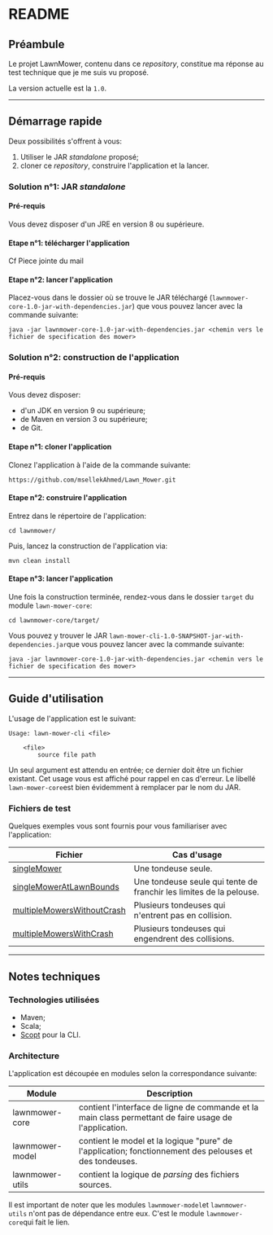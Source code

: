 # README #

## Préambule ##

Le projet LawnMower, contenu dans ce *repository*, constitue ma réponse au test technique que je me suis vu proposé.

La version actuelle est la `1.0`.

---

## Démarrage rapide ##
Deux possibilités s'offrent à vous:

1. Utiliser le JAR *standalone* proposé;
2. cloner ce *repository*, construire l'application et la lancer.

### Solution n°1: JAR *standalone* ###
#### Pré-requis ####
Vous devez disposer d'un JRE en version 8 ou supérieure.
#### Etape n°1: télécharger l'application ####
Cf Piece jointe du mail
#### Etape n°2: lancer l'application ####
Placez-vous dans le dossier où se trouve le JAR téléchargé (`lawnmower-core-1.0-jar-with-dependencies.jar`) que vous pouvez lancer avec la commande suivante:

	java -jar lawnmower-core-1.0-jar-with-dependencies.jar <chemin vers le fichier de specification des mower>


### Solution n°2: construction de l'application ###
#### Pré-requis ####
Vous devez disposer:

* d'un JDK en version 9 ou supérieure;
* de Maven en version 3 ou supérieure;
* de Git.

#### Etape n°1: cloner l'application ####
Clonez l'application à l'aide de la commande suivante:

	https://github.com/msellekAhmed/Lawn_Mower.git

#### Etape n°2: construire l'application ####
Entrez dans le répertoire de l'application:

	cd lawnmower/

Puis, lancez la construction de l'application via:

	mvn clean install

#### Etape n°3: lancer l'application ####
Une fois la construction terminée, rendez-vous dans le dossier `target` du module `lawn-mower-core`:

	cd lawnmower-core/target/

Vous pouvez y trouver le JAR `lawn-mower-cli-1.0-SNAPSHOT-jar-with-dependencies.jar`que vous pouvez lancer avec la commande suivante:

	java -jar lawnmower-core-1.0-jar-with-dependencies.jar <chemin vers le fichier de specification des mower>

---
## Guide d'utilisation ##
L'usage de l'application est le suivant:

	Usage: lawn-mower-cli <file>

  		<file>
        	source file path

Un seul argument est attendu en entrée; ce dernier doit être un fichier existant. Cet usage vous est affiché pour rappel en cas d'erreur. Le libellé `lawn-mower-core`est bien évidemment à remplacer par le nom du JAR.
### Fichiers de test
Quelques exemples vous sont fournis pour vous familiariser avec l'application:

Fichier | Cas d'usage
--------|------------
[singleMower](https://bitbucket.org/mistertie/xebia-test/downloads/singleMower)|Une tondeuse seule.
[singleMowerAtLawnBounds](https://bitbucket.org/mistertie/xebia-test/downloads/singleMowerAtLawnBounds)|Une tondeuse seule qui tente de franchir les limites de la pelouse.
[multipleMowersWithoutCrash](https://bitbucket.org/mistertie/xebia-test/downloads/multipleMowersWithoutCrash)|Plusieurs tondeuses qui n'entrent pas en collision.
[multipleMowersWithCrash](https://bitbucket.org/mistertie/xebia-test/downloads/multipleMowersWithCrash)|Plusieurs tondeuses qui engendrent des collisions.

---
## Notes techniques ##
### Technologies utilisées ###

* Maven;
* Scala;
* [Scopt](https://github.com/scopt/scopt) pour la CLI.

### Architecture ###
L'application est découpée en modules selon la correspondance suivante:

Module            | Description
------------------|------
lawnmower-core    | contient l'interface de ligne de commande et la main class permettant de faire usage de l'application.
lawnmower-model   | contient le model et la logique "pure" de l'application; fonctionnement des pelouses et des tondeuses.
lawnmower-utils   | contient la logique de *parsing* des fichiers sources.


Il est important de noter que les modules `lawnmower-model`et `lawnmower-utils` n'ont pas de dépendance entre eux. C'est le module `lawnmower-core`qui fait le lien.
